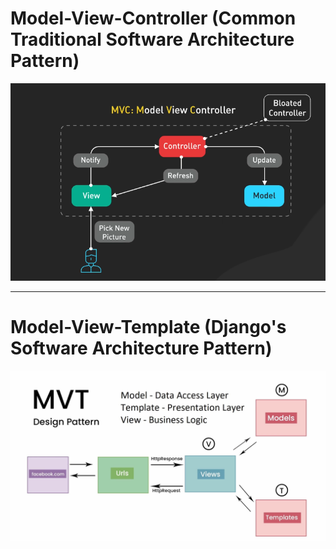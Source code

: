 # Model-View-Controller (Common Traditional Software Architecture Pattern)
![Model-View-Controller (MVC)](https://raw.githubusercontent.com/0xNullLight/Learning_Django/refs/heads/main/img/MVC.png)

-----

# Model-View-Template (Django's Software Architecture Pattern)
![Model-View-Template (MVT)](https://raw.githubusercontent.com/0xNullLight/Learning_Django/refs/heads/main/img/MVT.png)
